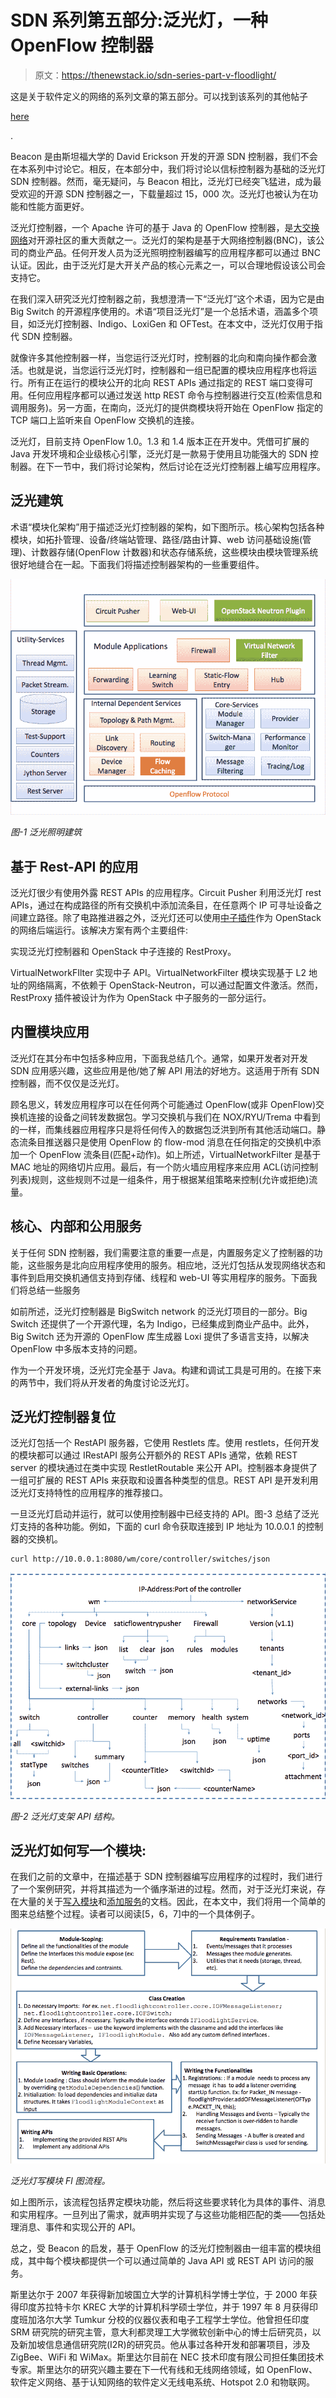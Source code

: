 # SDN 系列第五部分:泛光灯，一种 OpenFlow 控制器

> 原文：<https://thenewstack.io/sdn-series-part-v-floodlight/>

这是关于软件定义的网络的系列文章的第五部分。可以找到该系列的其他帖子

[here](https://thenewstack.io/?s=sdn)

.

Beacon 是由斯坦福大学的 David Erickson 开发的开源 SDN 控制器，我们不会在本系列中讨论它。相反，在本部分中，我们将讨论以信标控制器为基础的泛光灯 SDN 控制器。然而，毫无疑问，与 Beacon 相比，泛光灯已经突飞猛进，成为最受欢迎的开源 SDN 控制器之一，下载量超过 15，000 次。泛光灯也被认为在功能和性能方面更好。

泛光灯控制器，一个 Apache 许可的基于 Java 的 OpenFlow 控制器，是[大交换网络](http://www.bigswitch.com/)对开源社区的重大贡献之一。泛光灯的架构是基于大网络控制器(BNC)，该公司的商业产品。任何开发人员为泛光照明控制器编写的应用程序都可以通过 BNC 认证。因此，由于泛光灯是大开关产品的核心元素之一，可以合理地假设该公司会支持它。

在我们深入研究泛光灯控制器之前，我想澄清一下“泛光灯”这个术语，因为它是由 Big Switch 的开源程序使用的。术语“项目泛光灯”是一个总括术语，涵盖多个项目，如泛光灯控制器、Indigo、LoxiGen 和 OFTest。在本文中，泛光灯仅用于指代 SDN 控制器。

就像许多其他控制器一样，当您运行泛光灯时，控制器的北向和南向操作都会激活。也就是说，当您运行泛光灯时，控制器和一组已配置的模块应用程序也将运行。所有正在运行的模块公开的北向 REST APIs 通过指定的 REST 端口变得可用。任何应用程序都可以通过发送 http REST 命令与控制器进行交互(检索信息和调用服务)。另一方面，在南向，泛光灯的提供商模块将开始在 OpenFlow 指定的 TCP 端口上监听来自 OpenFlow 交换机的连接。

泛光灯，目前支持 OpenFlow 1.0。1.3 和 1.4 版本正在开发中。凭借可扩展的 Java 开发环境和企业级核心引擎，泛光灯是一款易于使用且功能强大的 SDN 控制器。在下一节中，我们将讨论架构，然后讨论在泛光灯控制器上编写应用程序。

## 泛光建筑

术语“模块化架构”用于描述泛光灯控制器的架构，如下图所示。核心架构包括各种模块，如拓扑管理、设备/终端站管理、路径/路由计算、web 访问基础设施(管理)、计数器存储(OpenFlow 计数器)和状态存储系统，这些模块由模块管理系统很好地缝合在一起。下面我们将描述控制器架构的一些重要组件。

![sdn5img1](img/157d486135c6b07ff5fa1e318b90bb51.png)

*图-1 泛光照明建筑*

## **基于 Rest-API 的应用**

泛光灯很少有使用外露 REST APIs 的应用程序。Circuit Pusher 利用泛光灯 rest APIs，通过在构成路径的所有交换机中添加流条目，在任意两个 IP 可寻址设备之间建立路径。除了电路推进器之外，泛光灯还可以使用[中子插件](https://wiki.openstack.org/wiki/Neutron)作为 OpenStack 的网络后端运行。该解决方案有两个主要组件:

实现泛光灯控制器和 OpenStack 中子连接的 RestProxy。

VirtualNetworkFIlter 实现中子 API。VirtualNetworkFilter 模块实现基于 L2 地址的网络隔离，不依赖于 OpenStack-Neutron，可以通过配置文件激活。然而，RestProxy 插件被设计为作为 OpenStack 中子服务的一部分运行。

## **内置模块应用**

泛光灯在其分布中包括多种应用，下面我总结几个。通常，如果开发者对开发 SDN 应用感兴趣，这些应用是他/她了解 API 用法的好地方。这适用于所有 SDN 控制器，而不仅仅是泛光灯。

顾名思义，转发应用程序可以在任何两个可能通过 OpenFlow(或非 OpenFlow)交换机连接的设备之间转发数据包。学习交换机与我们在 NOX/RYU/Trema 中看到的一样，而集线器应用程序只是将任何传入的数据包泛洪到所有其他活动端口。静态流条目推送器只是使用 OpenFlow 的 flow-mod 消息在任何指定的交换机中添加一个 OpenFlow 流条目(匹配+动作)。如上所述，VirtualNetworkFilter 是基于 MAC 地址的网络切片应用。最后，有一个防火墙应用程序来应用 ACL(访问控制列表)规则，这些规则不过是一组条件，用于根据某组策略来控制(允许或拒绝)流量。

## **核心、内部和公用服务**

关于任何 SDN 控制器，我们需要注意的重要一点是，内置服务定义了控制器的功能，这些服务是北向应用程序使用的服务。相应地，泛光灯包括从发现网络状态和事件到启用交换机通信支持到存储、线程和 web-UI 等实用程序的服务。下面我们将总结一些服务

如前所述，泛光灯控制器是 BigSwitch network 的泛光灯项目的一部分。Big Switch 还提供了一个开源代理，名为 Indigo，已经集成到商业产品中。此外，Big Switch 还为开源的 OpenFlow 库生成器 Loxi 提供了多语言支持，以解决 OpenFlow 中多版本支持的问题。

作为一个开发环境，泛光灯完全基于 Java。构建和调试工具是可用的。在接下来的两节中，我们将从开发者的角度讨论泛光灯。

## **泛光灯控制器复位**

泛光灯包括一个 RestAPI 服务器，它使用 Restlets 库。使用 restlets，任何开发的模块都可以通过 IRestAPI 服务公开额外的 REST APIs 通常，依赖 REST server 的模块通过在类中实现 RestletRoutable 来公开 API。控制器本身提供了一组可扩展的 REST APIs 来获取和设置各种类型的信息。REST API 是开发利用泛光灯支持特性的应用程序的推荐接口。

一旦泛光灯启动并运行，就可以使用控制器中已经支持的 API。图-3 总结了泛光灯支持的各种功能。例如，下面的 curl 命令获取连接到 IP 地址为 10.0.0.1 的控制器的交换机。

```
curl http://10.0.0.1:8080/wm/core/controller/switches/json

```

![sdn5img2](img/cb56f969cda9c9bc29b8bc0e3f6e85db.png)

*图-2 泛光灯支架 API 结构。*

## **泛光灯如何写一个模块:**

在我们之前的文章中，在描述基于 SDN 控制器编写应用程序的过程时，我们进行了一个案例研究，并将其描述为一个循序渐进的过程。然而，对于泛光灯来说，存在大量的关于[写入模块](http://docs.projectfloodlight.org/display/floodlightcontroller/How+to+Write+a+Module)和[添加服务](http://docs.projectfloodlight.org/display/floodlightcontroller/How+to+Add+Services+to+a+Module)的文档。因此，在本文中，我们将用一个简单的图来总结整个过程。读者可以阅读[5，6，7]中的一个具体例子。

![Screen Shot 2014-12-23 at 8.41.05 AM](img/6cc9700c19812c0b5f8a88d3b52d813f.png)

*泛光灯写模块 Fl 图流程。*

如上图所示，该流程包括界定模块功能，然后将这些要求转化为具体的事件、消息和实用程序。一旦列出了需求，就声明并实现了与这些功能相匹配的类——包括处理消息、事件和实现公开的 API。

总之，受 Beacon 的启发，基于 OpenFlow 的泛光灯控制器由一组丰富的模块组成，其中每个模块都提供一个可以通过简单的 Java API 或 REST API 访问的服务。

斯里达尔于 2007 年获得新加坡国立大学的计算机科学博士学位，于 2000 年获得印度苏拉特卡尔 KREC 大学的计算机科学硕士学位，并于 1997 年 8 月获得印度班加洛尔大学 Tumkur 分校的仪器仪表和电子工程学士学位。他曾担任印度 SRM 研究院的研究主管，意大利都灵理工大学微软创新中心的博士后研究员，以及新加坡信息通信研究院(I2R)的研究员。他从事过各种开发和部署项目，涉及 ZigBee、WiFi 和 WiMax。斯里达尔目前在 NEC 技术印度有限公司担任集团技术专家。斯里达尔的研究兴趣主要在下一代有线和无线网络领域，如 OpenFlow、软件定义网络、基于认知网络的软件定义无线电系统、Hotspot 2.0 和物联网。

<svg xmlns:xlink="http://www.w3.org/1999/xlink" viewBox="0 0 68 31" version="1.1"><title>Group</title> <desc>Created with Sketch.</desc></svg>